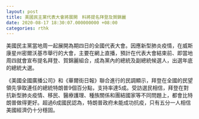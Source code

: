 ```yaml
---
layout: post
title: 美國民主黨代表大會將展開　料將提名拜登及賀錦麗
date: 2020-08-17 18:30:07.000000000 +08:00
categories: rthk
---
```


美國民主黨當地周一起展開為期四日的全國代表大會。因應新型肺炎疫情，在威斯康星州密爾沃基市舉行的大會，主要在網上直播，預計在代表大會結束前、即當地周四就會宣布提名拜登、賀錦麗組合，成為黨內的總統及副總統候選人，出選年底的總統大選。

《美國全國廣播公司》和《華爾街日報》聯合進行的民調顯示，拜登在全國的民望領先爭取連任的總統特朗普9個百分點，支持率達5成。受訪選民相信，拜登在對抗新型肺炎疫情、移民、醫療護理、種族關係和團結國家等不同問題上，都會比特朗普做得更好。超過6成國民認為，特朗普政府未能成功抗疫，只有五分一人相信美國經濟仍十分穩固。
